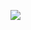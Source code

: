 <!-- [![Top Langs](https://github-readme-stats.vercel.app/api/top-langs/?username=Old-Second)](https://github.com/anuraghazra/github-readme-stats) -->
![](https://github-readme-stats.vercel.app/api/wakatime?username=OldSecond&api_domain=wakapi.dev&bg_color=2D3748&title_color=2F855A&icon_color=2F855A&text_color=ffffff&custom_title=本月代码时间)
<!-- ### Hi there 👋 -->

<!--
**Old-Second/Old-Second** is a ✨ _special_ ✨ repository because its `README.md` (this file) appears on your GitHub profile.

Here are some ideas to get you started:

- 🔭 I’m currently working on ...
- 🌱 I’m currently learning ...
- 👯 I’m looking to collaborate on ...
- 🤔 I’m looking for help with ...
- 💬 Ask me about ...
- 📫 How to reach me: ...
- 😄 Pronouns: ...
- ⚡ Fun fact: ...
-->
